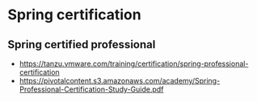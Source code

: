 # Spring certification
## Spring certified professional
- https://tanzu.vmware.com/training/certification/spring-professional-certification
- https://pivotalcontent.s3.amazonaws.com/academy/Spring-Professional-Certification-Study-Guide.pdf 
